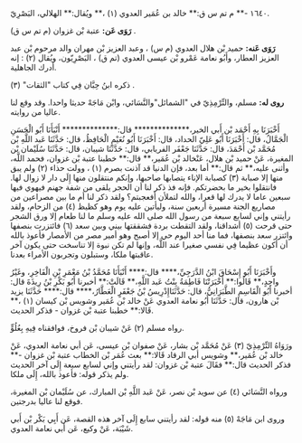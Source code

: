 ١٦٤٠ -** م تم س ق:** خالد بن عُمَير العدوي (١) ،** ويُقال:** الهلالي، البَصْرِيّ.

**رَوَى عَن:** عتبة بْن غزوان (م تم س ق) .

**رَوَى عَنه:** حميد بْن هلال العدوي (م س) ، وعبد العزيز بْن مهران والد مرحوم بْن عبد العزيز العطار، وأَبُو نعامة عَمْرو بْن عيسى العدوي (تم ق) ، البَصْرِيّون، ويُقال (٢) : إنه أدرك الجاهلية.

ذكره ابنُ حِبَّان فِي كتاب "الثقات" (٣) .

**روى له:** مسلم، والتِّرْمِذِيّ في "الشمائل"والنَّسَائي، وابْن مَاجَهْ حديثا واحدا. وقد وقع لنا عاليا من روايته.

أَخْبَرَنَا بِهِ أَحْمَد بْن أَبي الخير،************** قال:************** أَنْبَأَنَا أَبُو الْحَسَنِ الْجَمَّالُ، قال: أَخْبَرَنَا أَبُو عَلِيّ الحداد، قال: أَخْبَرَنَا أَبُو نُعَيْمٍ الْحَافِظُ، قال: حَدَّثَنَا عَبد اللَّهِ بْن مُحَمَّد بْن أَحْمَدَ، قال: حَدَّثَنَا جَعْفَر الفريابي، قال: حَدَّثَنَا شيبان، قال: حَدَّثَنَا سُلَيْمان بْن المغيرة، عَنْ حميد بْن هلال، عَنْخالد بْن عُمَير،** قال:** خطبنا عتبة بْن غزوان، فحمد اللَّه، وأثنى عليه،** ثم قال:** أما بعد، فإن الدنيا قد آذنت بصرم (١) ، وولت حذاء (٢) ولم يبق منها إلا صبابة (٣) كصبابة الإناء يتصابها صاحبها، وإنكم منتقلون منها إِلَى دار لا زوال لها. فانتقلوا بخير ما بحضرتكم. فإنه فذ ذكر لنا أن الحجر يلقى من شفة جهنم فيهوي فيها سبعين عاما لا يدرك لها قعرا، والله لتملأن أفعجبتم؟ ولقد ذكر لنا أم ما بين مصراعين من مصاريع الجنة مسيرة أربعين سنة، وليأتين عليه يوم وهو كظيظ (٤) من الزحام، ولقد رأيتني وإني لسابع سبعة من رسول الله صلى الله عليه وسلم ما لنا طعام إلا ورق الشجر حتى قرحت (٥) أشداقنا، ولقد التقطت بردة فشققتها بيني وبين سعد (٦) فائتزرت بنصفها وائتزر سعد بنصفها، فما منا أحد اليوم حي إلا أصبح وهو أمير مصر من الأمصار فأعوذ بالله أن أكون عظيما فِي نفسي صغيرا عند اللَّه، وإنها لم تكن نبوة إلا تناسخت حتى يكون آخر عاقبتها ملكا، وستبلون وتجربون الأمراء بعدنا.

وأَخْبَرَنَا أَبُو إِسْحَاقَ ابْنُ الدَّرَجِيِّ،**** قال:**** أَنْبَأَنَا مُحَمَّدُ بْنُ مَعْمَرِ بْنِ الْفَاخِرِ، وغَيْرُ واحِدٍ،** قَالُوا:** أَخْبَرَتْنَا فَاطِمَةُ بِنْتُ عَبد اللَّهِ،** قَالَتْ:** أخبرنا أَبُو بَكْرِ بْنُ رِيذَةَ قال: أخبرنا أَبُو الْقَاسِمِ الطَّبَرَانِيُّ، قال: حَدَّثَنَاإِدْرِيسُ بْنُ جَعْفَرٍ الْعَطَّارُ،**** قال:**** حَدَّثَنَا يزيد بْن هارون، قال: حَدَّثَنَا أَبُو نعامة العدوي عَنْ خالد بْن عُمَير وشويس بْن كيسان (١) ،** قَالا:** خطبنا عتبة بْن غزوان - فذكر الحديث.

رواه مسلم (٢) عَنْ شيبان بْن فروخ، فوافقناه فِيهِ بِعُلُوٍّ.

ورَوَاهُ التِّرْمِذِيّ (٣) عَنْ مُحَمَّد بْن بشار، عَنْ صفوان بْن عيسى، عَن أبي نعامة العدوي، عَنْ خالد بْن عُمَير،** وشويس أبي الرقاد قَالا:** بعث عُمَر بْن الخطاب عتبة بْن غزوان -** فذكر الحديث قال:** فقَالَ عتبة بْن غزوان: لقد رأيتني وإني لسابع سبعة إِلَى آخر الحديث ولم يذكر قوله: فأعوذ بالله، إِلَى ملكا.

ورواه النَّسَائي (٤) عن سويد بْن نصر، عَنْ عَبد اللَّهِ بْن المبارك، عن سُلَيْمان بْن المغيرة، فوقع لنا عاليا بدرجتين.

وروى ابن مَاجَهْ (٥) منه قوله: لقد رأيتني سابع إِلَى آخر هذه القصة، عَن أَبِي بَكْر بْن أَبي شَيْبَة، عَنْ وكيع، عَن أبي نعامة العدوي.